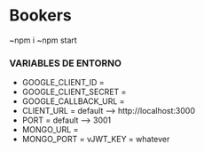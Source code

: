 # Bookers

~npm i
~npm start

### VARIABLES DE ENTORNO

- GOOGLE_CLIENT_ID = 
- GOOGLE_CLIENT_SECRET = 
- GOOGLE_CALLBACK_URL =
- CLIENT_URL = default --> http://localhost:3000
- PORT = default --> 3001
- MONGO_URL =
- MONGO_PORT =
vJWT_KEY = whatever
